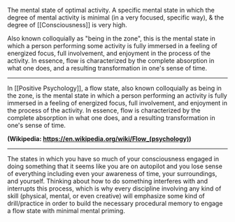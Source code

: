 The mental state of optimal activity. A specific mental state in which the degree of mental activity is minimal (in a very focused, specific way), & the degree of [[Consciousness]] is very high.

Also known colloquially as "being in the zone", this is the mental state in which a person performing some activity is fully immersed in a feeling of energized focus, full involvement, and enjoyment in the process of the activity. In essence, flow is characterized by the complete absorption in what one does, and a resulting transformation in one's sense of time.

---
In [[Positive Psychology]], a flow state, also known colloquially as being in the zone, is the mental state in which a person performing an activity is fully immersed in a feeling of energized focus, full involvement, and enjoyment in the process of the activity. In essence, flow is characterized by the complete absorption in what one does, and a resulting transformation in one's sense of time.

**(Wikipedia: https://en.wikipedia.org/wiki/Flow_(psychology))**

---
The states in which you have so much of your consciousness engaged in doing something that it seems like you are on autopilot and you lose sense of everything including even your awareness of time, your surroundings, and yourself. Thinking about how to do something interferes with and interrupts this process, which is why every discipline involving any kind of skill (physical, mental, or even creative) will emphasize some kind of drill/practice in order to build the necessary procedural memory to engage a flow state with minimal mental priming.
